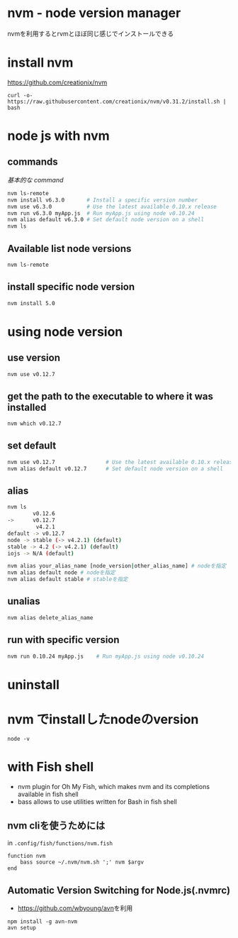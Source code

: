 nvm - node version manager
==========================

nvmを利用するとrvmとほぼ同じ感じでインストールできる


# install nvm

<https://github.com/creationix/nvm>

```
curl -o- https://raw.githubusercontent.com/creationix/nvm/v0.31.2/install.sh | bash
```


# node js with nvm

## commands

*基本的な command*

```sh
nvm ls-remote
nvm install v6.3.0       # Install a specific version number
nvm use v6.3.0           # Use the latest available 0.10.x release
nvm run v6.3.0 myApp.js  # Run myApp.js using node v0.10.24
nvm alias default v6.3.0 # Set default node version on a shell
nvm ls
```

## Available list node versions

```sh
nvm ls-remote
```

## install specific node version

```sh
nvm install 5.0
```

# using node version

## use version

```sh
nvm use v0.12.7
```

## get the path to the executable to where it was installed

```sh
nvm which v0.12.7
```

## set default

```sh
nvm use v0.12.7                # Use the latest available 0.10.x release
nvm alias default v0.12.7      # Set default node version on a shell
```

## alias


```sh
nvm ls
        v0.12.6
->      v0.12.7
         v4.2.1
default -> v0.12.7
node -> stable (-> v4.2.1) (default)
stable -> 4.2 (-> v4.2.1) (default)
iojs -> N/A (default)
```

```sh
nvm alias your_alias_name [node_version|other_alias_name] # nodeを指定
nvm alias default node # nodeを指定
nvm alias default stable # stableを指定
```

## unalias

```sh
nvm alias delete_alias_name
```

## run with specific version

```sh
nvm run 0.10.24 myApp.js    # Run myApp.js using node v0.10.24
```


# uninstall




# nvm でinstallしたnodeのversion

`node -v`


# with Fish shell

- nvm plugin for Oh My Fish, which makes nvm and its completions available in fish shell
- bass allows to use utilities written for Bash in fish shell


## nvm cliを使うためには

in `.config/fish/functions/nvm.fish`

```
function nvm
    bass source ~/.nvm/nvm.sh ';' nvm $argv
end
```


## Automatic Version Switching for Node.js(.nvmrc)

- <https://github.com/wbyoung/avn>を利用

```
npm install -g avn-nvm
avn setup
```
